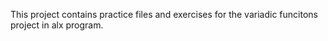 This project contains practice files and exercises for the variadic funcitons project in alx program.
